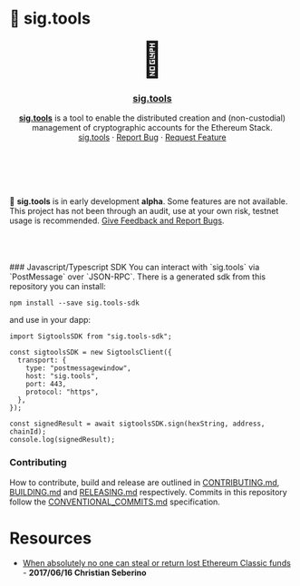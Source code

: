 # 🔐 sig.tools

<h1 align="center" style="margin-top: 0px; margin-bottom: 0px; font-size: 60px">
  🔐
</h1>
<center>
  <h3 align="center"><a href="https://sig.tools">sig.tools</a></h3>

  <p align="center">
  <b><a href="https://sig.tools">sig.tools</a></b> is a tool to enable the distributed creation and (non-custodial) management of cryptographic accounts for the Ethereum Stack.
    <br />
    <a href="https://sig.tools">sig.tools</a>
    ·
    <a href="https://github.com/etclabscore/sig.tools/issues/new?assignees=&labels=&template=bug_report.md&title=">Report Bug</a>
    ·
    <a href="https://github.com/etclabscore/sig.tools/issues/new?assignees=&labels=&template=feature_request.md&title=">Request Feature</a>
  </p>
</center>
</h1>

<br />
<br />
<br />
<br />

🚧 <b>sig.tools</b> is in early development <b>alpha</b>. Some features are not available. This project has not been through an audit, use at your own risk, testnet usage is recommended. <a href="https://github.com/etclabscore/sig.tools/issues/new?assignees=&labels=&template=feature_request.md&title=">Give Feedback and Report Bugs</a>.

<br />
<br />
<br />
### Javascript/Typescript SDK
You can interact with `sig.tools` via `PostMessage` over `JSON-RPC`. There is a generated sdk from this repository you can install:

```
npm install --save sig.tools-sdk
```

and use in your dapp:

```
import SigtoolsSDK from "sig.tools-sdk";

const sigtoolsSDK = new SigtoolsClient({
  transport: {
    type: "postmessagewindow",
    host: "sig.tools",
    port: 443,
    protocol: "https",
  },
});

const signedResult = await sigtoolsSDK.sign(hexString, address, chainId);
console.log(signedResult);
```

### Contributing

How to contribute, build and release are outlined in [CONTRIBUTING.md](CONTRIBUTING.md), [BUILDING.md](BUILDING.md) and [RELEASING.md](RELEASING.md) respectively. Commits in this repository follow the [CONVENTIONAL_COMMITS.md](CONVENTIONAL_COMMITS.md) specification.


# Resources

- [When absolutely no one can steal or return lost Ethereum Classic funds](https://ethereumclassic.org/blog/2017-06-17-private-keys) - **2017/06/16 Christian Seberino**
